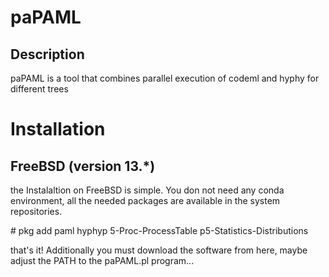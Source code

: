 # paPAML

## Description

paPAML is a tool that combines parallel execution of codeml and hyphy for different trees

# Installation

## FreeBSD (version 13.*)

the Instalaltion on FreeBSD is simple.  You don not need any conda environment, all the needed packages are available in the system repositories.

\# pkg add paml hyphyp 5-Proc-ProcessTable p5-Statistics-Distributions

that's it!  Additionally you must download the software from here, maybe adjust the PATH to the paPAML.pl program...

